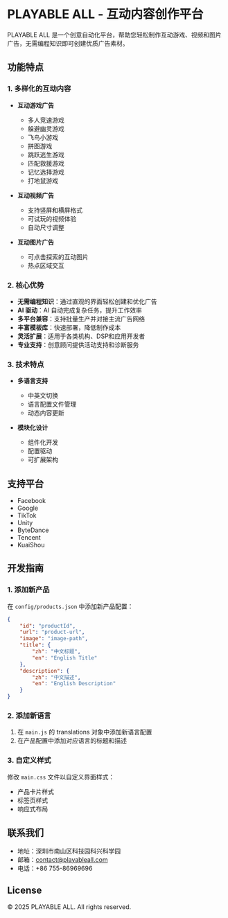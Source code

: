 # PLAYABLE ALL - 互动内容创作平台

PLAYABLE ALL 是一个创意自动化平台，帮助您轻松制作互动游戏、视频和图片广告，无需编程知识即可创建优质广告素材。

## 功能特点

### 1. 多样化的互动内容

- **互动游戏广告**
  - 多人竞速游戏
  - 躲避幽灵游戏
  - 飞鸟小游戏
  - 拼图游戏
  - 跳跃逃生游戏
  - 匹配救援游戏
  - 记忆选择游戏
  - 打地鼠游戏

- **互动视频广告**
  - 支持竖屏和横屏格式
  - 可试玩的视频体验
  - 自动尺寸调整

- **互动图片广告**
  - 可点击探索的互动图片
  - 热点区域交互

### 2. 核心优势

- **无需编程知识**：通过直观的界面轻松创建和优化广告
- **AI 驱动**：AI 自动完成复杂任务，提升工作效率
- **多平台兼容**：支持批量生产并对接主流广告网络
- **丰富模板库**：快速部署，降低制作成本
- **灵活扩展**：适用于各类机构、DSP和应用开发者
- **专业支持**：创意顾问提供活动支持和诊断服务

### 3. 技术特点

- **多语言支持**
  - 中英文切换
  - 语言配置文件管理
  - 动态内容更新

- **模块化设计**
  - 组件化开发
  - 配置驱动
  - 可扩展架构

## 支持平台

- Facebook
- Google
- TikTok
- Unity
- ByteDance
- Tencent
- KuaiShou

## 开发指南

### 1. 添加新产品

在 `config/products.json` 中添加新产品配置：

```json
{
    "id": "productId",
    "url": "product-url",
    "image": "image-path",
    "title": {
        "zh": "中文标题",
        "en": "English Title"
    },
    "description": {
        "zh": "中文描述",
        "en": "English Description"
    }
}
```

### 2. 添加新语言

1. 在 `main.js` 的 translations 对象中添加新语言配置
2. 在产品配置中添加对应语言的标题和描述

### 3. 自定义样式

修改 `main.css` 文件以自定义界面样式：
- 产品卡片样式
- 标签页样式
- 响应式布局

## 联系我们

- 地址：深圳市南山区科技园科兴科学园
- 邮箱：contact@playableall.com
- 电话：+86 755-86969696

## License

© 2025 PLAYABLE ALL. All rights reserved. 